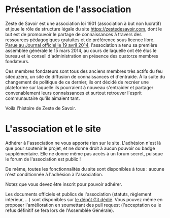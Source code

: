 # Présentation de l'association

Zeste de Savoir est une association loi 1901 (association à but non lucratif) et joue le rôle de structure légale du site https://zestedesavoir.com, dont le but est de promouvoir le partage de connaissances à travers des ressources pédagogiques gratuites et de préférence sous licence libre. [Parue au Journal officiel le 19 avril 2014](http://www.journal-officiel.gouv.fr/publications/assoc/pdf/2014/0016/JOAFE_PDF_Unitaire_20140016_01712.pdf), l'association a tenu sa première assemblée générale le 15 mars 2014, au cours de laquelle ont été élus le bureau et le conseil d'administration en présence des quatorze membres fondateurs.

Ces membres fondateurs sont tous des anciens membres très actifs du feu siteduzero, un site de diffusion de connaissances et d'entraide. À la suite du changement de politique de ce dernier, ils ont décidé de recréer une plateforme sur laquelle ils pourraient à nouveau s'entraider et partager convenablement leurs connaissances et surtout retrouver l'esprit communautaire qu'ils aimaient tant.

Voilà l'histoire de Zeste de Savoir.

# L'association et le site

Adhérer à l'association ne vous apporte rien sur le site. L'adhésion n'est là que pour soutenir le projet, et ne donne droit à aucun pouvoir ou badge supplémentaire. Elle ne donne même pas accès à un forum secret, puisque le forum de l'association est public !

De même, toutes les fonctionnalités du site sont disponibles à tous : aucune n'est conditionnée à l'adhésion à l'association.

Notez que vous devez être inscrit pour pouvoir adhérer.

Les documents officiels et publics de l'association (statuts, règlement intérieur, …) sont disponibles sur [le dépôt Git dédié](https://github.com/zestedesavoir/documents-association). Vous pouvez même en proposer l'amélioration en soumettant des pull request (l'acceptation ou le refus définitif se fera lors de l'Assemblée Générale).
